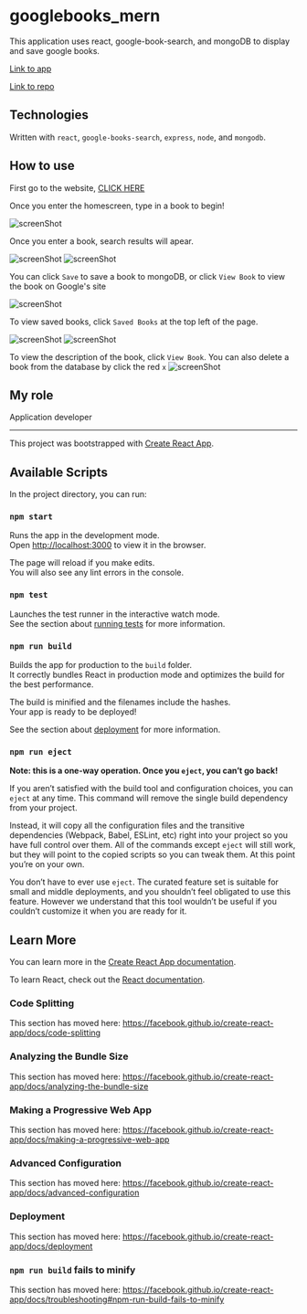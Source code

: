 # googlebooks_mern

This application uses react, google-book-search, and mongoDB to display and save google books.


[Link to app](https://aqueous-bastion-15265.herokuapp.com/)

[Link to repo](https://github.com/phillip0150/googlebooks_mern/)

## Technologies

Written with `react`, `google-books-search`, `express`, `node`, and `mongodb`.


## How to use


First go to the website, [CLICK HERE](https://aqueous-bastion-15265.herokuapp.com/)


Once you enter the homescreen, type in a book to begin!


![screenShot](https://github.com/phillip0150/googlebooks_mern/blob/master/images/1.png)


Once you enter a book, search results will apear.


![screenShot](https://github.com/phillip0150/googlebooks_mern/blob/master/images/2.png)
![screenShot](https://github.com/phillip0150/googlebooks_mern/blob/master/images/3.png)

You can click `Save` to save a book to mongoDB, or click `View Book` to view the book on Google's site

![screenShot](https://github.com/phillip0150/googlebooks_mern/blob/master/images/7.png)

To view saved books, click `Saved Books` at the top left of the page.

![screenShot](https://github.com/phillip0150/googlebooks_mern/blob/master/images/4.png)
![screenShot](https://github.com/phillip0150/googlebooks_mern/blob/master/images/5.png)

To view the description of the book, click `View Book`. You can also delete a book from the database by click the red `x`
![screenShot](https://github.com/phillip0150/googlebooks_mern/blob/master/images/6.png)



## My role
Application developer
 
----------------------------
This project was bootstrapped with [Create React App](https://github.com/facebook/create-react-app).

## Available Scripts

In the project directory, you can run:

### `npm start`

Runs the app in the development mode.<br>
Open [http://localhost:3000](http://localhost:3000) to view it in the browser.

The page will reload if you make edits.<br>
You will also see any lint errors in the console.

### `npm test`

Launches the test runner in the interactive watch mode.<br>
See the section about [running tests](https://facebook.github.io/create-react-app/docs/running-tests) for more information.

### `npm run build`

Builds the app for production to the `build` folder.<br>
It correctly bundles React in production mode and optimizes the build for the best performance.

The build is minified and the filenames include the hashes.<br>
Your app is ready to be deployed!

See the section about [deployment](https://facebook.github.io/create-react-app/docs/deployment) for more information.

### `npm run eject`

**Note: this is a one-way operation. Once you `eject`, you can’t go back!**

If you aren’t satisfied with the build tool and configuration choices, you can `eject` at any time. This command will remove the single build dependency from your project.

Instead, it will copy all the configuration files and the transitive dependencies (Webpack, Babel, ESLint, etc) right into your project so you have full control over them. All of the commands except `eject` will still work, but they will point to the copied scripts so you can tweak them. At this point you’re on your own.

You don’t have to ever use `eject`. The curated feature set is suitable for small and middle deployments, and you shouldn’t feel obligated to use this feature. However we understand that this tool wouldn’t be useful if you couldn’t customize it when you are ready for it.

## Learn More

You can learn more in the [Create React App documentation](https://facebook.github.io/create-react-app/docs/getting-started).

To learn React, check out the [React documentation](https://reactjs.org/).

### Code Splitting

This section has moved here: https://facebook.github.io/create-react-app/docs/code-splitting

### Analyzing the Bundle Size

This section has moved here: https://facebook.github.io/create-react-app/docs/analyzing-the-bundle-size

### Making a Progressive Web App

This section has moved here: https://facebook.github.io/create-react-app/docs/making-a-progressive-web-app

### Advanced Configuration

This section has moved here: https://facebook.github.io/create-react-app/docs/advanced-configuration

### Deployment

This section has moved here: https://facebook.github.io/create-react-app/docs/deployment

### `npm run build` fails to minify

This section has moved here: https://facebook.github.io/create-react-app/docs/troubleshooting#npm-run-build-fails-to-minify
